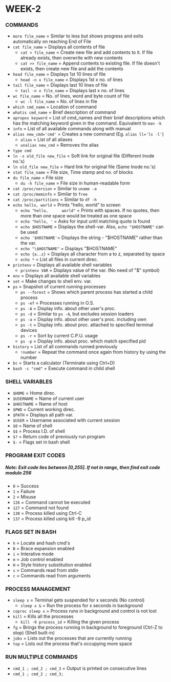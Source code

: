 # WEEK-2

### COMMANDS

- `more file_name` = Similar to less but shows progress and exits automatically on reaching End of File
- `cat file_name` = Displays all contents of file
	* `cat > file_name` = Create new file and add contents to it. If file already exists, then overwrite with new contents
	* `cat >> file_name` = Append contents to existing file. If file doesn't exists, then create new file and add the contents
- `head file_name` = Displays 1st 10 lines of file
	* `head -n x file_name` = Displays 1st x no. of lines
- `tail file_name` = Displays last 10 lines of file
	* `tail -n x file_name` = Displays last x no. of lines
- `wc file_name` = No. of lines, word and byte count of file
	* `wc -l file_name` = No. of lines in file
- `which cmd_name` = Location of command
- `whatis cmd_name` = Brief description of command
- `apropos keyword` = List of cmd_names and their brief descriptions which has the matching keyword given in the command. Equivalent to `man -k`
- `info` = List of all available commands along with manual
- `alias new_cmd='cmd'` = Creates a new command (Eg. `alias ll='ls -l'`)
	* `alias` = List of all aliases
	* `unalias new_cmd` = Removes the alias
- `type cmd`
- `ln -s old_file new_file` = Soft link for original file (Different Inode no.'s)
- `ln old_file new_file` = Hard link for original file (Same Inode no.'s)
- `stat file_name` = File size, Time stamp and no. of blocks
- `du file_name` = File size
	* `du -h file_name` = File size in human-readable form
- `cat /proc/version` = Similar to `uname -a`
- `cat /proc/meminfo` = Similar to `free`
- `cat /proc/partitions` = Similar to `df -h`
- `echo hello, world` = Prints "hello, world" to screen
	* `echo "hello,      world"` = Prints with spaces. If no quotes, then more than one space would be treated as one space
	* `echo "hello, '` = Asks for input until matching quote is found
	* `echo $HOSTNAME` = Displays the shell-var. Also, `echo "$HOSTNAME"` can be used
	* `echo '$HOSTNAME'`= Displays the string - "$HOSTNAME" rather than the var.
	* `echo "\$HOSTNAME"` = Displays "$HOSTNAME"
	* `echo {a..z}` = Displays all character from a to z, separated by space
	* `echo *` = List all files in current direc.
- `printenv` = Displays all available shell variables
	* `printenv VAR` = Displays value of the var. (No need of "$" symbol)
- `env` = Displays all available shell variables
- `set` = Make changes to shell env. var.
- `ps` = Snapshot of current running processes
	* `ps --forest` = Shows which parent process has started a child process
	* `ps -ef` = Processes running in O.S.
	* `ps -A` = Display info. about other user's proc.
	* `ps -d` = Similar to `ps -A`, but excludes session loaders
	* `ps -a` = Display info. about other user's proc. including own
	* `ps -t` = Display info. about proc. attached to specified terminal devices
	* `ps -r` = Sort by current C.P.U. usage
	* `ps -p` = Display info. about proc. which match specified pid
- `history` = List of all commands runned previously
	* `!number` = Repeat the command once again from history by using the number
- `bc` = Starts a calculator (Terminate using Ctrl+D)
- `bash -c "cmd"` = Execute command in child shell



### SHELL VARIABLES

- `$HOME` = Home direc.
- `$USERNAME` = Name of current user
- `$HOSTNAME` = Name of host
- `$PWD` = Current working direc.
- `$PATH` = Displays all path var.
- `$USER` = Username associated with current session
- `$0` = Name of shell
- `$$` = Process I.D. of shell
- `$?` = Return code of previously run program
- `$-` = Flags set in bash shell


### PROGRAM EXIT CODES

##### Note: Exit code lies between [0,255]. If not in range, then find exit code modulo 256

- `0` = Success
- `1` = Failure
- `2` = Misuse
- `126` = Command cannot be executed
- `127` = Command not found
- `130` = Process killed using Ctrl-C
- `137` = Process killed using kill -9 p_id


### FLAGS SET IN BASH

- `h` = Locate and hash cmd's
- `B` = Brace expansion enabled
- `i` = Interative mode
- `m` = Job control enabled
- `H` = Style history substitution enabled
- `s` = Commands read from stdin
- `c` = Commands read from arguments


### PROCESS MANAGEMENT

- `sleep x` = Terminal gets suspended for x seconds (No control)
	* `sleep x &` = Run the process for x seconds in background
- `coproc sleep x` = Process runs in background and control is not lost
- `kill` = Kills all the processes
	* `kill -9 process_id` = Killing the given process
- `fg` = Brings the process running in background to foreground (Ctrl-Z to stop) (Shell built-in)
- `jobs` = Lists out the processes that are currently running
- `top` = Lists out the process that's occupying more space


### RUN MULTIPLE COMMANDS

- `cmd_1 ; cmd_2 ; cmd_3` = Output is printed on consecutive lines
- `cmd_1 ; cmd_2 ; cmd_3;`